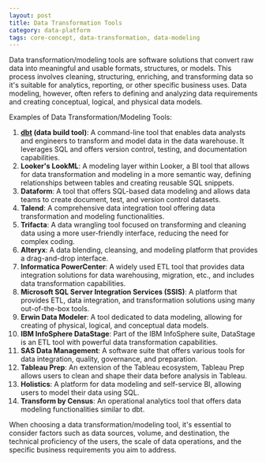 ```yaml
---
layout: post
title: Data Transformation Tools
category: data-platform
tags: core-concept, data-transformation, data-modeling
---
```


Data transformation/modeling tools are software solutions that convert raw data into meaningful and usable formats, structures, or models. This process involves cleaning, structuring, enriching, and transforming data so it's suitable for analytics, reporting, or other specific business uses. Data modeling, however, often refers to defining and analyzing data requirements and creating conceptual, logical, and physical data models.

Examples of Data Transformation/Modeling Tools:

1. **[dbt](/data-platform/2023/08/19/dbt/) (data build tool)**: A command-line tool that enables data analysts and engineers to transform and model data in the data warehouse. It leverages SQL and offers version control, testing, and documentation capabilities.
2. **Looker's LookML**: A modeling layer within Looker, a BI tool that allows for data transformation and modeling in a more semantic way, defining relationships between tables and creating reusable SQL snippets.
3. **Dataform**: A tool that offers SQL-based data modeling and allows data teams to create document, test, and version control datasets.
4. **Talend**: A comprehensive data integration tool offering data transformation and modeling functionalities.
5. **Trifacta**: A data wrangling tool focused on transforming and cleaning data using a more user-friendly interface, reducing the need for complex coding.
6. **Alteryx**: A data blending, cleansing, and modeling platform that provides a drag-and-drop interface.
7. **Informatica PowerCenter**: A widely used ETL tool that provides data integration solutions for data warehousing, migration, etc., and includes data transformation capabilities.
8. **Microsoft SQL Server Integration Services (SSIS)**: A platform that provides ETL, data integration, and transformation solutions using many out-of-the-box tools.
9. **Erwin Data Modeler**: A tool dedicated to data modeling, allowing for creating of physical, logical, and conceptual data models.
10. **IBM InfoSphere DataStage**: Part of the IBM InfoSphere suite, DataStage is an ETL tool with powerful data transformation capabilities.
11. **SAS Data Management**: A software suite that offers various tools for data integration, quality, governance, and preparation.
12. **Tableau Prep**: An extension of the Tableau ecosystem, Tableau Prep allows users to clean and shape their data before analysis in Tableau.
13. **Holistics**: A platform for data modeling and self-service BI, allowing users to model their data using SQL.
14. **Transform by Census**: An operational analytics tool that offers data modeling functionalities similar to dbt.

When choosing a data transformation/modeling tool, it's essential to consider factors such as data sources, volume, and destination, the technical proficiency of the users, the scale of data operations, and the specific business requirements you aim to address.